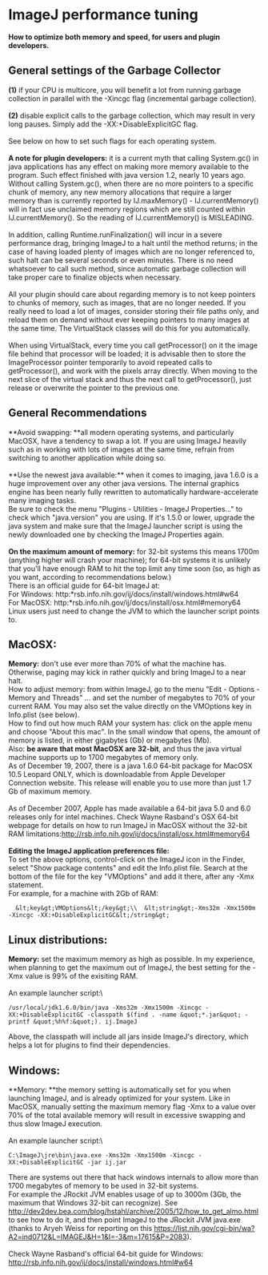 # ImageJ performance tuning

**How to optimize both memory and speed, for users and plugin
developers.**

## General settings of the Garbage Collector

**(1)** if your CPU is multicore, you will benefit a lot from running
garbage collection in parallel with the -Xincgc flag (incremental
garbage collection).\
\
**(2)** disable explicit calls to the garbage collection, which may
result in very long pauses. Simply add the -XX:+DisableExplicitGC flag.\
\
See below on how to set such flags for each operating system.\
\
**A note for plugin developers:** it is a current myth that calling
System.gc() in java applications has any effect on making more memory
available to the program. Such effect finished with java version 1.2,
nearly 10 years ago. Without calling System.gc(), when there are no more
pointers to a specific chunk of memory, any new memory allocations that
require a larger memory than is currently reported by IJ.maxMemory() -
IJ.currentMemory() will in fact use unclaimed memory regions which are
still counted within IJ.currentMemory(). So the reading of
IJ.currentMemory() is MISLEADING.\
\
In addition, calling Runtime.runFinalization() will incur in a severe
performance drag, bringing ImageJ to a halt until the method returns; in
the case of having loaded plenty of images which are no longer
referenced to, such halt can be several seconds or even minutes. There
is no need whatsoever to call such method, since automatic garbage
collection will take proper care to finalize objects when necessary.\
\
All your plugin should care about regarding memory is to not keep
pointers to chunks of memory, such as images, that are no longer needed.
If you really need to load a lot of images, consider storing their file
paths only, and reload them on demand without ever keeping pointers to
many images at the same time. The VirtualStack classes will do this for
you automatically.\
\
When using VirtualStack, every time you call getProcessor() on it the
image file behind that processor will be loaded; it is advisable then to
store the ImageProcessor pointer temporarily to avoid repeated calls to
getProcessor(), and work with the pixels array directly. When moving to
the next slice of the virtual stack and thus the next call to
getProcessor(), just release or overwrite the pointer to the previous
one.

## General Recommendations

\*\*Avoid swapping: **all modern operating systems, and particularly
MacOSX, have a tendency to swap a lot. If you are using ImageJ heavily
such as in working with lots of images at the same time, refrain from
switching to another application while doing so.\
\
**Use the newest java available:\*\* when it comes to imaging, java
1.6.0 is a huge improvement over any other java versions. The internal
graphics engine has been nearly fully rewritten to automatically
hardware-accelerate many imaging tasks.\
Be sure to check the menu \"Plugins - Utilities - ImageJ
Properties\...\" to check which \"java.version\" you are using. If it\'s
1.5.0 or lower, upgrade the java system and make sure that the ImageJ
launcher script is using the newly downloaded one by checking the ImageJ
Properties again.\
\
**On the maximum amount of memory:** for 32-bit systems this means 1700m
(anything higher will crash your machine); for 64-bit systems it is
unlikely that you\'ll have enough RAM to hit the top limit any time soon
(so, as high as you want, according to recommendations below.)\
There is an official guide for 64-bit ImageJ at:\
For Windows: http:*rsb.info.nih.gov/ij/docs/install/windows.html#w64\
For MacOSX: http:*rsb.info.nih.gov/ij/docs/install/osx.html#memory64\
Linux users just need to change the JVM to which the launcher script
points to.

## MacOSX:

**Memory:** don\'t use ever more than 70% of what the machine has.
Otherwise, paging may kick in rather quickly and bring ImageJ to a near
halt.\
How to adjust memory: from within ImageJ, go to the menu \"Edit -
Options - Memory and Threads\" \... and set the number of megabytes to
70% of your current RAM. You may also set the value directly on the
VMOptions key in Info.plist (see below).\
How to find out how much RAM your system has: click on the apple menu
and choose \"About this mac\". In the small window that opens, the
amount of memory is listed, in either gigabytes (Gb) or megabytes (Mb).\
Also: **be aware that most MacOSX are 32-bit**, and thus the java
virtual machine supports up to 1700 megabytes of memory only.\
As of December 19, 2007, there is a java 1.6.0 64-bit package for MacOSX
10.5 Leopard ONLY, which is downloadable from Apple Developer Connection
website. This release will enable you to use more than just 1.7 Gb of
maximum memory.\
\
As of December 2007, Apple has made available a 64-bit java 5.0 and 6.0
releases only for intel machines. Check Wayne Rasband\'s OSX 64-bit
webpage for details on how to run ImageJ in MacOSX without the 32-bit
RAM
limitations:<http://rsb.info.nih.gov/ij/docs/install/osx.html#memory64>\
\
**Editing the ImageJ application preferences file:**\
To set the above options, control-click on the ImageJ icon in the
Finder, select \"Show package contents\" and edit the Info.plist file.
Search at the bottom of the file for the key \"VMOptions\" and add it
there, after any -Xmx statement.\
For example, for a machine with 2Gb of RAM:

      &lt;key&gt;VMOptions&lt;/key&gt;\\  &lt;string&gt;-Xms32m -Xmx1500m -Xincgc -XX:+DisableExplicitGC&lt;/string&gt;

## Linux distributions:

**Memory:** set the maximum memory as high as possible. In my
experience, when planning to get the maximum out of ImageJ, the best
setting for the -Xmx value is 99% of the exisiting RAM.\
\
An example launcher script:\

    /usr/local/jdk1.6.0/bin/java -Xms32m -Xmx1500m -Xincgc -XX:+DisableExplicitGC -classpath $(find . -name &quot;*.jar&quot; -printf &quot;%h%f:&quot;). ij.ImageJ

Above, the classpath will include all jars inside ImageJ\'s directory,
which helps a lot for plugins to find their dependencies.

## Windows:

\*\*Memory: \*\*the memory setting is automatically set for you when
launching ImageJ, and is already optimized for your system. Like in
MacOSX, manually setting the maximum memory flag -Xmx to a value over
70% of the total available memory will result in excessive swapping and
thus slow ImageJ execution.\
\
An example launcher script:\

    C:\ImageJ\jre\bin\java.exe -Xms32m -Xmx1500m -Xincgc -XX:+DisableExplicitGC -jar ij.jar

There are systems out there that hack windows internals to allow more
than 1700 megabytes of memory to be used in 32-bit systems.\
For example the JRockit JVM enables usage of up to 3000m (3Gb, the
maximum that Windows 32-bit can recognize). See
<http://dev2dev.bea.com/blog/hstahl/archive/2005/12/how_to_get_almo.html>
to see how to do it, and then point ImageJ to the JRockit JVM java.exe\
(thanks to Aryeh Weiss for reporting on this
<https://list.nih.gov/cgi-bin/wa?A2=ind0712&L=IMAGEJ&H=1&I=-3&m=17615&P=2083>).\
\
Check Wayne Rasband\'s official 64-bit guide for Windows:
<http://rsb.info.nih.gov/ij/docs/install/windows.html#w64>
